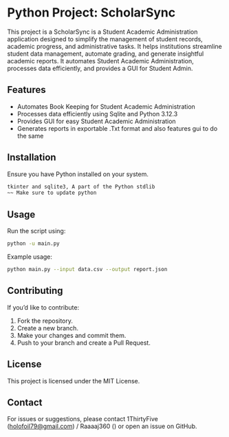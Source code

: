 # Python Project: ScholarSync

This project is a ScholarSync is a Student Academic Administration application designed to simplify the management of student records, academic progress, and administrative tasks. It helps institutions streamline student data management, automate grading, and generate insightful academic reports. It automates Student Academic Administration, processes data efficiently, and provides a GUI for Student Admin.

## Features
- Automates Book Keeping for Student Academic Administration
- Processes data efficiently using Sqlite and Python 3.12.3
- Provides GUI for easy Student Academic Administration
- Generates reports in exportable .Txt format and also features gui to do the same 

## Installation

Ensure you have Python installed on your system.

```sh
tkinter and sqlite3, A part of the Python stdlib
~~ Make sure to update python
```

## Usage

Run the script using:

```sh
python -u main.py
```

Example usage:

```sh
python main.py --input data.csv --output report.json
```

## Contributing

If you’d like to contribute:
1. Fork the repository.
2. Create a new branch.
3. Make your changes and commit them.
4. Push to your branch and create a Pull Request.

## License

This project is licensed under the MIT License.

## Contact

For issues or suggestions, please contact 1ThirtyFive (holofoil79@gmail.com) / Raaaaj360 ()  or open an issue on GitHub.

